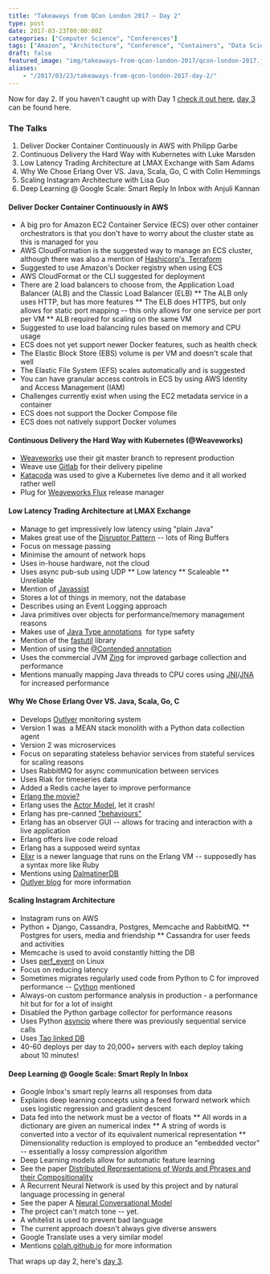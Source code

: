```yaml
---
title: "Takeaways from QCon London 2017 – Day 2"
type: post
date: 2017-03-23T00:00:00Z
categories: ["Computer Science", "Conferences"] 
tags: ["Amazon", "Architecture", "Conference", "Containers", "Data Science", "Deep Learning", "Docker", "ECS", "Erlang", "Instagram", "Kubernetes", "QCon London 2017"] 
draft: false
featured_image: "img/takeaways-from-qcon-london-2017/qcon-london-2017.jpg"
aliases:
    - "/2017/03/23/takeaways-from-qcon-london-2017-day-2/"
---
```


Now for day 2. If you haven't caught up with Day 1 [check it out here](/blog/takeaways-from-qcon-london-2017-day-2), 
[day 3](/blog/takeaways-from-qcon-london-2017-day-3) can be found here.

### The Talks
1. Deliver Docker Container Continuously in AWS with Philipp Garbe
2. Continuous Delivery the Hard Way with Kubernetes with Luke Marsden
3. Low Latency Trading Architecture at LMAX Exchange with Sam Adams
4. Why We Chose Erlang Over VS. Java, Scala, Go, C with Colin Hemmings
5. Scaling Instagram Architecture with Lisa Guo
6. Deep Learning @ Google Scale: Smart Reply In Inbox with Anjuli Kannan


#### Deliver Docker Container Continuously in AWS
* A big pro for Amazon EC2 Container Service (ECS) over other container orchestrators is that you don't have to worry 
about the cluster state as this is managed for you
* AWS CloudFormation is the suggested way to manage an ECS cluster, although there was also a mention of [Hashicorp's 
Terraform](https://www.terraform.io/)
* Suggested to use Amazon's Docker registry when using ECS
* AWS CloudFormat or the CLI suggested for deployment
* There are 2 load balancers to choose from, the Application Load Balancer (ALB) and the Classic Load Balancer (ELB)
** The ALB only uses HTTP, but has more features
** The ELB does HTTPS, but only allows for static port mapping -- this only allows for one service per port per VM
** ALB required for scaling on the same VM
* Suggested to use load balancing rules based on memory and CPU usage
* ECS does not yet support newer Docker features, such as health check
* The Elastic Block Store (EBS) volume is per VM and doesn't scale that well
* The Elastic File System (EFS) scales automatically and is suggested
* You can have granular access controls in ECS by using AWS Identity and Access Management (IAM)
* Challenges currently exist when using the EC2 metadata service in a container
* ECS does not support the Docker Compose file
* ECS does not natively support Docker volumes


#### Continuous Delivery the Hard Way with Kubernetes (@Weaveworks)
* [Weaveworks](https://www.weave.works/) use their git master branch to represent production
* Weave use [Gitlab](https://about.gitlab.com/) for their delivery pipeline
* [Katacoda](https://katacoda.com/) was used to give a Kubernetes live demo and it all worked rather well
* Plug for [Weaveworks Flux](https://github.com/weaveworks/flux) release manager


#### Low Latency Trading Architecture at LMAX Exchange
* Manage to get impressively low latency using "plain Java"
* Makes great use of the [Disruptor Pattern](https://lmax-exchange.github.io/disruptor/) -- lots of Ring Buffers
* Focus on message passing
* Minimise the amount of network hops
* Uses in-house hardware, not the cloud
* Uses async pub-sub using UDP
** Low latency
** Scaleable
** Unreliable
* Mention of [Javassist](http://jboss-javassist.github.io/javassist/)
* Stores a lot of things in memory, not the database
* Describes using an Event Logging approach
* Java primitives over objects for performance/memory management reasons
* Makes use of [Java Type annotations](https://docs.oracle.com/javase/tutorial/java/annotations/type_annotations.html) 
for type safety
* Mention of the [fastutil](http://fastutil.di.unimi.it/) library
* Mention of using the [@Contended annotation](https://blogs.oracle.com/dave/entry/java_contented_annotation_to_help)
* Uses the commercial JVM [Zing](https://www.azul.com/products/zing/) for improved garbage collection and performance
* Mentions manually mapping Java threads to CPU cores using 
[JNI](https://en.wikipedia.org/wiki/Java_Native_Interface)/[JNA](https://en.wikipedia.org/wiki/Java_Native_Access) for increased performance


#### Why We Chose Erlang Over VS. Java, Scala, Go, C
* Develops [Outlyer](https://www.outlyer.com/) monitoring system
* Version 1 was  a MEAN stack monolith with a Python data collection agent
* Version 2 was microservices
* Focus on separating stateless behavior services from stateful services for scaling reasons
* Uses RabbitMQ for async communication between services
* Uses Riak for timeseries data
* Added a Redis cache layer to improve performance
* [Erlang the movie?](https://www.youtube.com/watch?v=xrIjfIjssLE)
* Erlang uses the [Actor Model](https://en.wikipedia.org/wiki/Actor_model), let it crash!
* Erlang has pre-canned ["behaviours"](http://erlang.org/doc/design_principles/des_princ.html#id62300)
* Erlang has an observer GUI -- allows for tracing and interaction with a live application
* Erlang offers live code reload
* Erlang has a supposed weird syntax
* [Elixr](http://elixir-lang.org/) is a newer language that runs on the Erlang VM -- supposedly has a syntax more like Ruby
* Mentions using [DalmatinerDB](https://dalmatiner.io/)
* [Outlyer blog](http://blog.outlyer.com/) for more information


#### Scaling Instagram Architecture
* Instagram runs on AWS
* Python + Django, Cassandra, Postgres, Memcache and RabbitMQ.
** Postgres for users, media and friendship
** Cassandra for user feeds and activities
* Memcache is used to avoid constantly hitting the DB
* Uses [perf_event](http://web.eece.maine.edu/~vweaver/projects/perf_events/perf_event_open.html) on Linux
* Focus on reducing latency
* Sometimes migrates regularly used code from Python to C for improved performance -- [Cython](http://cython.org/) mentioned
* Always-on custom performance analysis in production - a performance hit but for for a lot of insight
* Disabled the Python garbage collector for performance reasons
* Uses Python [asyncio](https://docs.python.org/3/library/asyncio.html) where there was previously sequential service calls
* Uses [Tao linked DB](https://www.facebook.com/notes/facebook-engineering/tao-the-power-of-the-graph/10151525983993920/)
* 40-60 deploys per day to 20,000+ servers with each deploy taking about 10 minutes!


#### Deep Learning @ Google Scale: Smart Reply In Inbox
* Google Inbox's smart reply learns all responses from data
* Explains deep learning concepts using a feed forward network which uses logistic regression and gradient descent
* Data fed into the network must be a vector of floats
** All words in a dictionary are given an numerical index
** A string of words is converted into a vector of its equivalent numerical representation
** Dimensionality reduction is employed to produce an "embedded vector" -- essentially a lossy compression algorithm
* Deep Learning models allow for automatic feature learning
* See the paper [Distributed Representations of Words and Phrases and their Compositionality](https://papers.nips.cc/paper/5021-distributed-representations-of-words-and-phrases-and-their-compositionality.pdf)
* A Recurrent Neural Network is used by this project and by natural language processing in general
* See the paper A [Neural Conversational Model](https://arxiv.org/pdf/1506.05869.pdf)
* The project can't match tone -- yet.
* A whitelist is used to prevent bad language
* The current approach doesn't always give diverse answers
* Google Translate uses a very similar model
* Mentions [colah.github.io](http://colah.github.io/) for more information

That wraps up day 2, here's [day 3](/blog/takeaways-from-qcon-london-2017-day-3).
